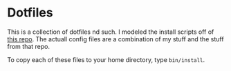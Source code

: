# Dotfiles

This is a collection of dotfiles nd such. I modeled the install scripts off of
[this repo](https://github.com/hashrocket/dotmatrix). The actuall config files are
a combination of my stuff and the stuff from that repo.

To copy each of these files to your home directory, type `bin/install`.
